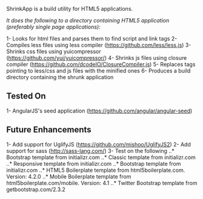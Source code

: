 ShrinkApp is a build utility for HTML5 applications.

*It does the following to a directory containing HTML5 application (preferably single page applications):*

1- Looks for html files and parses them to find script and link tags
2- Compiles less files using less compiler (https://github.com/less/less.js)
3- Shrinks css files using yuicompressor (https://github.com/yui/yuicompressor/)
4- Shrinks js files using closure compiler (https://github.com/dcodeIO/ClosureCompiler.js)
5- Replaces tags pointing to less/css and js files with the minified ones
6- Produces a build directory containing the shrunk application


Tested On
----------

1- AngularJS's seed application (https://github.com/angular/angular-seed)


Future Enhancements
---------------------

1- Add support for UglifyJS (https://github.com/mishoo/UglifyJS2)
2- Add support for sass (http://sass-lang.com/)
3- Test on the following
..* Bootstrap template from initializr.com
..* Classic template from initializr.com
..* Responsive template from initializr.com
..* Bootstrap template from initializr.com
..* HTML5 Boilerplate template from html5boilerplate.com. Version: 4.2.0
..* Mobile Boilerplate template from html5boilerplate.com/mobile. Version: 4.1
..* Twitter Bootstrap template from getbootstrap.com/2.3.2
